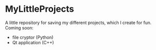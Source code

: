 # MyLittleProjects
A little repository for saving my different projects, which I create for fun. 
Coming soon:
- file cryptor (Python)
- Qt application (C++)
